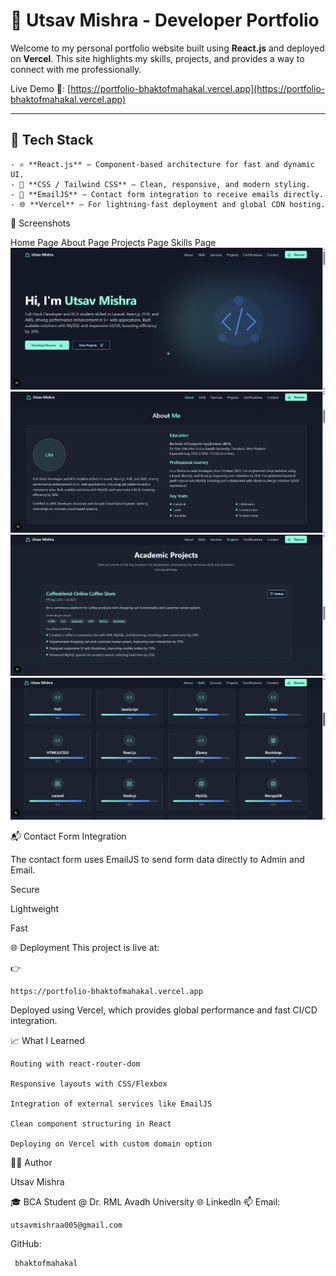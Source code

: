 # 💼 Utsav Mishra - Developer Portfolio

Welcome to my personal portfolio website built using **React.js** and deployed on **Vercel**. This site highlights my skills, projects, and provides a way to connect with me professionally.

Live Demo 🚀: [https://portfolio-bhaktofmahakal.vercel.app](https://portfolio-bhaktofmahakal.vercel.app)

---

## 🧠 Tech Stack


    - ⚛️ **React.js** – Component-based architecture for fast and dynamic UI.
    - 🎨 **CSS / Tailwind CSS** – Clean, responsive, and modern styling.
    - 💌 **EmailJS** – Contact form integration to receive emails directly.
    - 🌐 **Vercel** – For lightning-fast deployment and global CDN hosting.

📸 Screenshots

 Home Page	                                        About Page                                       Projects Page               	                     Skills Page
![ Home Page](image/home.png)             ![About Page](image/about.png)              ![Projects Page](image/projects.png)               ![Skills Page](image/skills.png)

📬 Contact Form Integration

The contact form uses EmailJS to send form data directly to Admin and Email.

Secure

Lightweight

Fast

🌐 Deployment
This project is live at:

👉

    https://portfolio-bhaktofmahakal.vercel.app

Deployed using Vercel, which provides global performance and fast CI/CD integration.

📈 What I Learned

    Routing with react-router-dom
    
    Responsive layouts with CSS/Flexbox
    
    Integration of external services like EmailJS
    
    Clean component structuring in React
    
    Deploying on Vercel with custom domain option

🧑‍💻 Author

Utsav Mishra

🎓 BCA Student @ Dr. RML Avadh University
🌐 LinkedIn
📫 Email:

    utsavmishraa005@gmail.com
GitHub:

     bhaktofmahakal

